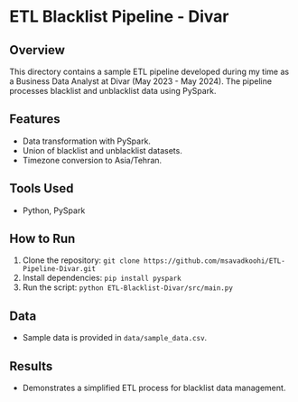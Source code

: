 # ETL Blacklist Pipeline - Divar

## Overview
This directory contains a sample ETL pipeline developed during my time as a Business Data Analyst at Divar (May 2023 - May 2024). The pipeline processes blacklist and unblacklist data using PySpark.

## Features
- Data transformation with PySpark.
- Union of blacklist and unblacklist datasets.
- Timezone conversion to Asia/Tehran.

## Tools Used
- Python, PySpark

## How to Run
1. Clone the repository: `git clone https://github.com/msavadkoohi/ETL-Pipeline-Divar.git`
2. Install dependencies: `pip install pyspark`
3. Run the script: `python ETL-Blacklist-Divar/src/main.py`

## Data
- Sample data is provided in `data/sample_data.csv`.

## Results
- Demonstrates a simplified ETL process for blacklist data management.
